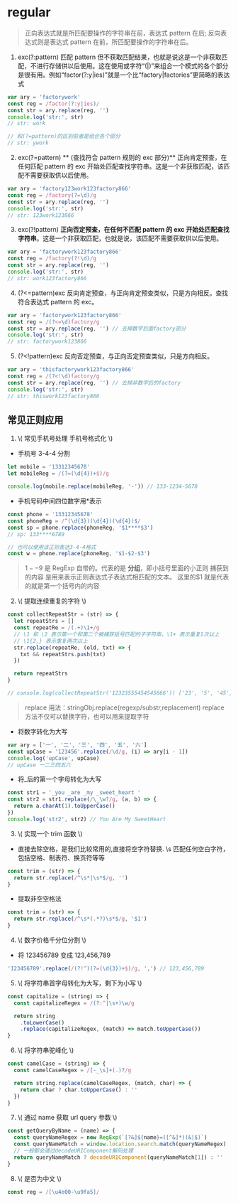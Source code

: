 # regular

> 正向表达式就是所匹配要操作的字符串在前，表达式 pattern 在后;
> 反向表达式则是表达式 pattern 在前，所匹配要操作的字符串在后。

1. exc(?:pattern)
   匹配 pattern 但不获取匹配结果，也就是说这是一个非获取匹配，不进行存储供以后使用。这在使用或字符“(|)”来组合一个模式的各个部分是很有用。例如“factor(?:y|ies)”就是一个比“factory|factories”更简略的表达式

```javascript
var ary = 'factorywork'
const reg = /factor(?:y|ies)/
const str = ary.replace(reg, '')
console.log('str:', str)
// str: work

// 和(?=pattern)的区别前者是组合各个部分
// str: ywork
```

2. exc(?=pattern) ** (查找符合 pattern 规则的 exc 部分)**
   正向肯定预查，在任何匹配 pattern 的 exc 开始处匹配查找字符串。这是一个非获取匹配，该匹配不需要获取供以后使用。

```javascript
var ary = 'factory123work123factory866'
const reg = /factory(?=\d)/g
const str = ary.replace(reg, '')
console.log('str:', str)
// str: 123work123866
```

3. exc(?!pattern)
   **正向否定预查，在任何不匹配 pattern 的 exc 开始处匹配查找字符串**。这是一个非获取匹配，也就是说，该匹配不需要获取供以后使用。

```javascript
var ary = 'factorywork123factory866'
const reg = /factory(?!\d)/g
const str = ary.replace(reg, '')
console.log('str:', str)
// str: work123factory866
```

4. (?<=pattern)exc
   反向肯定预查，与正向肯定预查类似，只是方向相反。查找符合表达式 pattern 的 exc。

```javascript
var ary = 'factorywork123factory866'
const reg = /(?<=\d)factory/g
const str = ary.replace(reg, '') // 去掉数字后面factory部分
console.log('str:', str)
// str: factorywork123866
```

5. (?<!pattern)exc
   反向否定预查，与正向否定预查类似，只是方向相反。

```javascript
var ary = 'thisfactorywork123factory866'
const reg = /(?<!\d)factory/g
const str = ary.replace(reg, '') // 去掉非数字后的factory
console.log('str:', str)
// str: thiswork123factory866
```

## 常见正则应用

1.  \\( 常见手机号处理 手机号格式化 \\)

- 手机号 3-4-4 分割

```javascript
let mobile = '13312345678'
let mobileReg = /(?=(\d{4})+$)/g

console.log(mobile.replace(mobileReg, '-')) // 133-1234-5678
```

- 手机号码中间四位数字用\*表示

```javascript
const phone = '13312345678'
const phoneReg = /^(\d{3})(\d{4})(\d{4})$/
const sp = phone.replace(phoneReg, '$1****$3')
// sp: 133****6789

// 也可以使用该正则表达3-4-4格式
const w = phone.replace(phoneReg, '$1-$2-$3')
```

> $1--$9 是 RegExp 自带的。代表的是 **分组**，即小括号里面的小正则 捕获到的内容 是用来表示正则表达式子表达式相匹配的文本。
> 这里的$1 就是代表的就是第一个括号内的内容

2. \\( 提取连续重复的字符 \\)

```javascript
const collectRepeatStr = (str) => {
  let repeatStrs = []
  const repeatRe = /(.+)\1+/g
  // \1 和 \2 表示第一个和第二个被捕获括号匹配的子字符串，\1+ 表示重复1次以上
  // \1{2,} 表示重复两次以上
  str.replace(repeatRe, (old, txt) => {
    txt && repeatStrs.push(txt)
  })

  return repeatStrs
}

// console.log(collectRepeatStr('12323555454545666')) ['23', '5', '45', '6']
```

> replace 用法：stringObj.replace(regexp/substr,replacement)
> replace 方法不仅可以替换字符，也可以用来提取字符

- 将数字转化为大写

```javascript
var ary = ['一', '二', '三', '四', '五', '六']
const upCase = '123456'.replace(/\d/g, (i) => ary[i - 1])
console.log('upCase', upCase)
// upCase 一二三四五六
```

- 将\_后的第一个字母转化为大写

```javascript
const str1 = '_you _are _my _sweet_heart '
const str2 = str1.replace(/\_\w?/g, (a, b) => {
  return a.charAt(1).toUpperCase()
})
console.log('str2', str2) // You Are My SweetHeart
```

3. \\( 实现一个 trim 函数 \\)

- 直接去除空格，是我们比较常用的,直接将空字符替换.
  \s 匹配任何空白字符，包括空格、制表符、换页符等等

```javascript
const trim = (str) => {
  return str.replace(/^\s*|\s*$/g, '')
}
```

- 提取非空空格法

```javascript
const trim = (str) => {
  return str.replace(/^\s*(.*?)\s*$/g, '$1')
}
```

4. \\( 数字价格千分位分割 \\)

- 将 123456789 变成 123,456,789

```javascript
'123456789'.replace(/(?!^)(?=(\d{3})+$)/g, ',') // 123,456,789
```

5. \\( 将字符串首字母转化为大写，剩下为小写 \\)

```javascript
const capitalize = (string) => {
  const capitalizeRegex = /(?:^|\s+)\w/g

  return string
    .toLowerCase()
    .replace(capitalizeRegex, (match) => match.toUpperCase())
}
```

6. \\( 将字符串驼峰化 \\)

```javascript
const camelCase = (string) => {
  const camelCaseRegex = /[-_\s]+(.)?/g

  return string.replace(camelCaseRegex, (match, char) => {
    return char ? char.toUpperCase() : ''
  })
}
```

7. \\( 通过 name 获取 url query 参数 \\)

```javascript
const getQueryByName = (name) => {
  const queryNameRegex = new RegExp(`[?&]${name}=([^&]*)(&|$)`)
  const queryNameMatch = window.location.search.match(queryNameRegex)
  // 一般都会通过decodeURIComponent解码处理
  return queryNameMatch ? decodeURIComponent(queryNameMatch[1]) : ''
}
```

8. \\( 是否为中文 \\)

```javascript
const reg = /[\u4e00-\u9fa5]/
```
